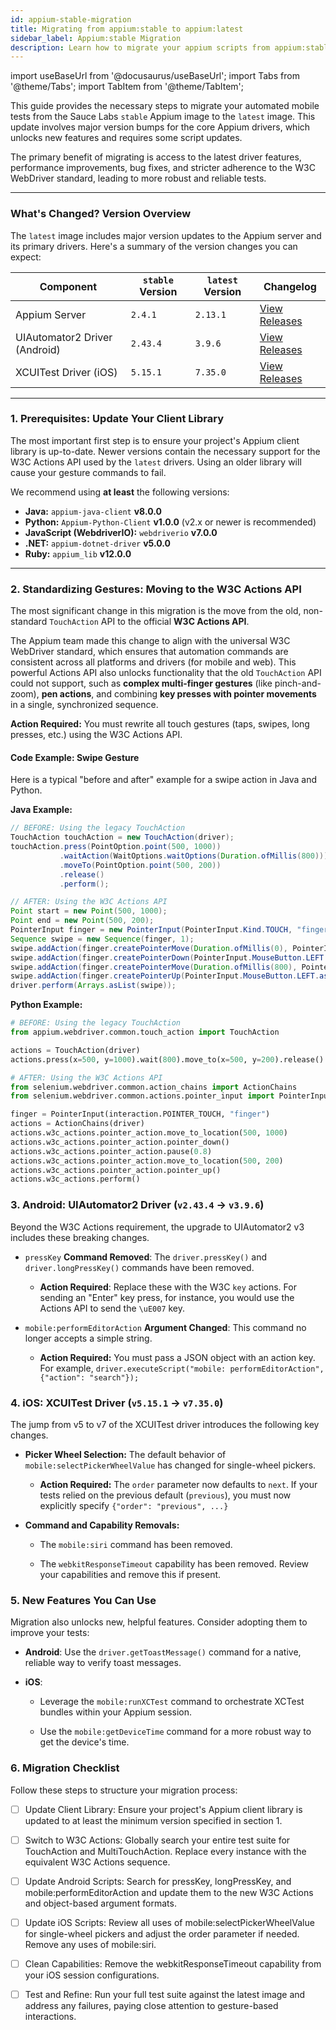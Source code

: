 ```yaml
---
id: appium-stable-migration
title: Migrating from appium:stable to appium:latest
sidebar_label: Appium:stable Migration
description: Learn how to migrate your appium scripts from appium:stable to appium:latest
---
```


import useBaseUrl from '@docusaurus/useBaseUrl';
import Tabs from '@theme/Tabs';
import TabItem from '@theme/TabItem';


This guide provides the necessary steps to migrate your automated mobile tests from the Sauce Labs `stable` Appium image to the `latest` image. This update involves major version bumps for the core Appium drivers, which unlocks new features and requires some script updates.

The primary benefit of migrating is access to the latest driver features, performance improvements, bug fixes, and stricter adherence to the W3C WebDriver standard, leading to more robust and reliable tests.

---

### What's Changed? Version Overview

The `latest` image includes major version updates to the Appium server and its primary drivers. Here's a summary of the version changes you can expect:

| Component | `stable` Version | `latest` Version | Changelog |
|---|---|---|---|
| Appium Server | `2.4.1` | `2.13.1` | [View Releases](https://github.com/appium/appium/releases) |
| UIAutomator2 Driver (Android) | `2.43.4` | `3.9.6` | [View Releases](https://github.com/appium/appium-uiautomator2-driver/releases) |
| XCUITest Driver (iOS) | `5.15.1` | `7.35.0` | [View Releases](https://github.com/appium/appium-xcuitest-driver/releases) |

---

### 1. Prerequisites: Update Your Client Library

The most important first step is to ensure your project's Appium client library is up-to-date. Newer versions contain the necessary support for the W3C Actions API used by the `latest` drivers. Using an older library will cause your gesture commands to fail.

We recommend using **at least** the following versions:

* **Java:** `appium-java-client` **v8.0.0**
* **Python:** `Appium-Python-Client` **v1.0.0** (v2.x or newer is recommended)
* **JavaScript (WebdriverIO):** `webdriverio` **v7.0.0**
* **.NET:** `appium-dotnet-driver` **v5.0.0**
* **Ruby:** `appium_lib` **v12.0.0**

---

### 2. Standardizing Gestures: Moving to the W3C Actions API

The most significant change in this migration is the move from the old, non-standard `TouchAction` API to the official **W3C Actions API**.

The Appium team made this change to align with the universal W3C WebDriver standard, which ensures that automation commands are consistent across all platforms and drivers (for mobile and web). This powerful Actions API also unlocks functionality that the old `TouchAction` API could not support, such as **complex multi-finger gestures** (like pinch-and-zoom), **pen actions**, and combining **key presses with pointer movements** in a single, synchronized sequence.

**Action Required:** You must rewrite all touch gestures (taps, swipes, long presses, etc.) using the W3C Actions API.

#### Code Example: Swipe Gesture

Here is a typical "before and after" example for a swipe action in Java and Python.

**Java Example:**
```java
// BEFORE: Using the legacy TouchAction
TouchAction touchAction = new TouchAction(driver);
touchAction.press(PointOption.point(500, 1000))
           .waitAction(WaitOptions.waitOptions(Duration.ofMillis(800)))
           .moveTo(PointOption.point(500, 200))
           .release()
           .perform();

// AFTER: Using the W3C Actions API
Point start = new Point(500, 1000);
Point end = new Point(500, 200);
PointerInput finger = new PointerInput(PointerInput.Kind.TOUCH, "finger");
Sequence swipe = new Sequence(finger, 1);
swipe.addAction(finger.createPointerMove(Duration.ofMillis(0), PointerInput.Origin.viewport(), start.x, start.y));
swipe.addAction(finger.createPointerDown(PointerInput.MouseButton.LEFT.asArg()));
swipe.addAction(finger.createPointerMove(Duration.ofMillis(800), PointerInput.Origin.viewport(), end.x, end.y));
swipe.addAction(finger.createPointerUp(PointerInput.MouseButton.LEFT.asArg()));
driver.perform(Arrays.asList(swipe));
```

**Python Example:**
```python
# BEFORE: Using the legacy TouchAction
from appium.webdriver.common.touch_action import TouchAction

actions = TouchAction(driver)
actions.press(x=500, y=1000).wait(800).move_to(x=500, y=200).release().perform()

# AFTER: Using the W3C Actions API
from selenium.webdriver.common.action_chains import ActionChains
from selenium.webdriver.common.actions.pointer_input import PointerInput

finger = PointerInput(interaction.POINTER_TOUCH, "finger")
actions = ActionChains(driver)
actions.w3c_actions.pointer_action.move_to_location(500, 1000)
actions.w3c_actions.pointer_action.pointer_down()
actions.w3c_actions.pointer_action.pause(0.8)
actions.w3c_actions.pointer_action.move_to_location(500, 200)
actions.w3c_actions.pointer_action.pointer_up()
actions.w3c_actions.perform()
```


### 3. Android: UIAutomator2 Driver (`v2.43.4` → `v3.9.6`)

Beyond the W3C Actions requirement, the upgrade to UIAutomator2 v3 includes these breaking changes.

* `pressKey` **Command Removed**: The `driver.pressKey()` and `driver.longPressKey()` commands have been removed.

    * **Action Required**: Replace these with the W3C `key` actions. For sending an "Enter" key press, for instance, you would use the Actions API to send the `\uE007` key.

* `mobile:performEditorAction` **Argument Changed**: This command no longer accepts a simple string.

    * **Action Required:** You must pass a JSON object with an action key. For example, `driver.executeScript("mobile: performEditorAction", {"action": "search"});`


### 4. iOS: XCUITest Driver (`v5.15.1` → `v7.35.0`)

The jump from v5 to v7 of the XCUITest driver introduces the following key changes.

* **Picker Wheel Selection:** The default behavior of `mobile:selectPickerWheelValue` has changed for single-wheel pickers.

    * **Action Required:** The `order` parameter now defaults to `next`. If your tests relied on the previous default (`previous`), you must now explicitly specify `{"order": "previous", ...}`

* **Command and Capability Removals:**

    * The `mobile:siri` command has been removed.

    * The `webkitResponseTimeout` capability has been removed. Review your capabilities and remove this if present.

### 5. New Features You Can Use

Migration also unlocks new, helpful features. Consider adopting them to improve your tests:

* **Android**: Use the `driver.getToastMessage()` command for a native, reliable way to verify toast messages.

* **iOS**:

    * Leverage the `mobile:runXCTest` command to orchestrate XCTest bundles within your Appium session.

    * Use the `mobile:getDeviceTime` command for a more robust way to get the device's time.

### 6. Migration Checklist

Follow these steps to structure your migration process:

- [ ] Update Client Library: Ensure your project's Appium client library is updated to at least the minimum version specified in section 1.

- [ ] Switch to W3C Actions: Globally search your entire test suite for TouchAction and MultiTouchAction. Replace every instance with the equivalent W3C Actions sequence.

- [ ] Update Android Scripts: Search for pressKey, longPressKey, and mobile:performEditorAction and update them to the new W3C Actions and object-based argument formats.

- [ ] Update iOS Scripts: Review all uses of mobile:selectPickerWheelValue for single-wheel pickers and adjust the order parameter if needed. Remove any uses of mobile:siri.

- [ ] Clean Capabilities: Remove the webkitResponseTimeout capability from your iOS session configurations.

- [ ] Test and Refine: Run your full test suite against the latest image and address any failures, paying close attention to gesture-based interactions.